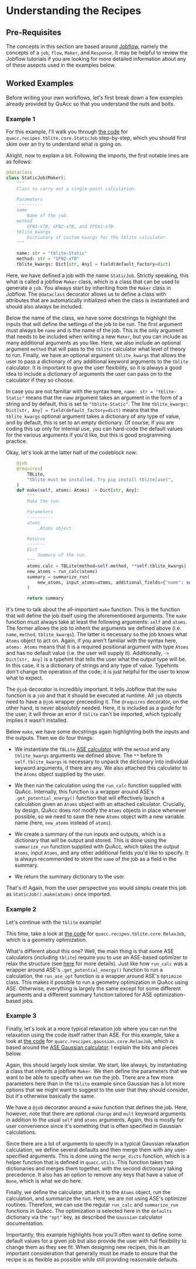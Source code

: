 # Understanding the Recipes

## Pre-Requisites

The concepts in this section are based around [Jobflow](https://materialsproject.github.io/jobflow/), namely the concepts of a `job`, `flow`, `Maker`, and `Response`. It may be helpful to review the Jobflow tutorials if you are looking for more detailed information about any of these asepcts used in the examples below.

## Worked Examples

Before writing your own workflows, let's first break down a few examples already provided by QuAcc so that you understand the nuts and bolts.

### Example 1

For this example, I'll walk you through [the code](https://github.com/arosen93/quacc/blob/main/quacc/recipes/gaussian/core.py#L96-L164) for `quacc.recipes.tblite.core.StaticJob` step-by-step, which you should first skim over an try to understand what is going on.

Alright, now to explain a bit. Following the imports, the first notable lines are as follows:

```python
@dataclass
class StaticJob(Maker):
    """
    Class to carry out a single-point calculation.

    Parameters
    ----------
    name
        Name of the job.
    method
        GFN1-xTB, GFN2-xTB, and IPEA1-xTB.
    tblite_kwargs
        Dictionary of custom kwargs for the tblite calculator.
    """

    name: str = "tblite-Static"
    method: str = "GFN2-xTB"
    tblite_kwargs: Dict[str, Any] = field(default_factory=dict)
```

Here, we have defined a job with the name `StaticJob`. Strictly speaking, this what is called a jobflow `Maker` class, which is a class that can be used to generate a `job`. You always start by inheriting from the `Maker` class in Jobflow. The `@dataclass` decorator allows us to define a class with attributes that are automatically initialized when the class is instantiated and should also always be included.

Below the name of the class, we have some docstrings to highlight the inputs that will define the settings of the job to be run. The first argument must always be `name` and is the name of the job. This is the only argument that needs to be included when writing a new `Maker`, but you can include as many additional arguments as you like. Here, we also include an optional argument `method` that will pass to the `tblite` calculator what level of theory to run. Finally, we have an optional argument `tblite_kwargs` that allows the user to pass a dictionary of any additional keyword arguments to the `tblite` calculator. It is important to give the user flexibility, so it is always a good idea to include a dictionary of arguments the user can pass on to the calculator if they so choose.

In case you are not familiar with the syntax here, `name: str = "tblite-Static"` means that the `name` argument takes an argument in the form of a string and by default, this is set to `"tblite-Static"`. The line `tblite_kwargs: Dict[str, Any] = field(default_factory=dict)` means that the `tblite_kwargs` optional argument takes a dictionary of any type of value, and by default, this is set to an empty dictionary. Of course, if you are coding this up only for internal use, you can hard-code the default values for the various arguments if you'd like, but this is good programming practice.

Okay, let's look at the latter half of the codeblock now:

```python
    @job
    @requires(
        TBLite,
        "tblite must be installed. Try pip install tblite[ase]",
    )
    def make(self, atoms: Atoms) -> Dict[str, Any]:
        """
        Make the run.

        Parameters
        ----------
        atoms
            .Atoms object

        Returns
        -------
        Dict
            Summary of the run.
        """
        atoms.calc = TBLite(method=self.method, **self.tblite_kwargs)
        new_atoms = run_calc(atoms)
        summary = summarize_run(
            new_atoms, input_atoms=atoms, additional_fields={"name": self.name}
        )

        return summary
```

It's time to talk about the all-important `make` function. This is the function that will define the job itself using the aforementioned arguments. The `make` function must always take at least the following arguments: `self` and `atoms`. The former allows the job to inherit the arguments we defined above (i.e. `name`, `method`, `tblite_kwargs`). The latter is necessary so the job knows what `Atoms` object to act on. Again, if you aren't familiar with the syntax here, `atoms: Atoms` means that it is a required positional argument with type `Atoms` and has no default value (i.e. the user will supply it). Additionally, `-> Dict[str, Any]` is a typehint that tells the user what the output type will be. In this case, it is a dictionary of strings and any type of value. Typehints don't change the operation of the code; it is just helpful for the user to know what to expect.

The `@job` decorator is incredibly important. It tells Jobflow that the `make` function is a `job` and that it should be executed at runtime. All `job` objects need to have a `@job` wrapper preceeding it. The `@requires` decorator, on the other hand, is never absolutely needed. Here, it is included as a guide for the user; it will throw an error if `tblite` can't be imported, which typically implies it wasn't installed.

Below `make`, we have some docstrings again highlighting both the inputs and the outputs. Then we do four things:

- We instantiate the `TBLite` [ASE calculator](https://tblite.readthedocs.io/en/latest/users/ase.html) with the `method` and any `tblite_kwargs` arguments we defined above. The `**` before th `self.tblite_kwargs` is necessary to unpack the dictionary into individual keyword arguments, if there are any. We also attached this calculator to the `Atoms` object supplied by the user.

- We then run the calculation using the `run_calc` function supplied with QuAcc. Internally, this function is a wrapper around ASE's `.get_potential_energy()` function that will effectively launch a calculation given an `Atoms` object with an attached calculator. Crucially, by design, QuAcc does *not* modify the `Atoms` objects in place whenever possible, so we need to save the new `Atoms` object with a new variable name (here, `new_atoms` instead of `atoms`).

- We create a summary of the run inputs and outputs, which is a dictionary that will be output and stored. This is done using the `summarize_run` function supplied with QuAcc, which takes the output `Atoms`, input `Atoms`, and any other additional fields you'd like to specify. It is always recommended to store the `name` of the job as a field in the summary.

- We return the summary dictionary to the user.

That's it! Again, from the user perspective you would simplu create this job as `StaticJob().make(atoms)` once imported.

### Example 2

Let's continue with the `tblite` example!

This time, take a look at [the code](https://github.com/arosen93/quacc/blob/main/quacc/recipes/tblite/core.py#L69-L131) for `quacc.recipes.tblite.core.RelaxJob`, which is a geometry optimization.

What's different about this one? Well, the main thing is that some ASE calculators (including `tblite`) require you to use an ASE-based optimizer to relax the structure (see [here](https://wiki.fysik.dtu.dk/ase/ase/optimize.html) for more details). Just like how `run_calc` was a wrapper around ASE's `.get_potential_energy()` function to run a calculation, the `run_ase_opt` function is a wrapper around ASE's `Optimize` class. This makes it possible to run a geometry optimization in QuAcc using ASE. Otherwise, everything is largely the same except for some different arguments and a different summary function tailored for ASE optimization-based jobs.

### Example 3

Finally, let's look at a more typical relaxation job where you can run the relaxation using the code itself rather than ASE. For this example, take a look at [the code](https://github.com/arosen93/quacc/blob/main/quacc/recipes/gaussian/core.py#L96-L164) for `quacc.rescipes.gaussian.core.RelaxJob`, which is based around the [ASE Gaussian calculator](https://wiki.fysik.dtu.dk/ase/ase/calculators/gaussian.html). I explain the bits and pieces below.

Again, this should largely look similar. We start, like always, by instantiating a class that inherits a jobflow `Maker`. We then define the parameters that we want to be able to specify when we run the job. There are a few more parameters here than in the `tblite` example since Gaussian has a lot more options that we might want to suggest to the user that they should consider, but it's otherwise basically the same.

We have a `@job` decorator around a `make` function that defines the job. Here, however, note that there are optional `charge` and `mult` keywoard arguments in addition to the usual `self` and `atoms` arguments. Again, this is mostly for user convenience since it's something that is often specified in Gaussian calculations.

Since there are a lot of arguments to specify in a typical Gaussian relaxation calculation, we define several defaults and then merge them with any user-specified arguments. This is done using the `merge_dicts` function, which is a helper function that is defined in `quacc.utils`. This function takes two dictionaries and merges them together, with the second dictionary taking precedence. It also has an option to remove any keys that have a value of `None`, which is what we do here.

Finally, we define the calculator, attach it to the `Atoms` object, run the calculation, and summarize the run. Here, we are not using ASE's optimizer routines. Therefore, we can use the regular `run_calc` and `summarize_run` functions in QuAcc. The optimization is selected here in the `defaults` dictionary via the `"opt"` key, as described the `Gaussian` calculator documentation.

Importantly, this example highlights how you'll often want to define some default values for a given job but also provide the user with full flexibility to change them as they see fit. When designing new recipes, this is an important consideration that generally must be made to ensure that the recipe is as flexible as possible while still providing reasonable defaults.
